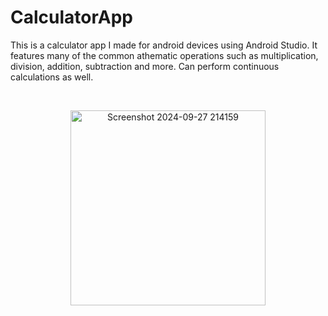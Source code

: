 # CalculatorApp

<p align="left">
  This is a calculator app I made for android devices using Android Studio. It features many of the common athematic operations such as multiplication, division, addition, subtraction and more. Can perform continuous calculations as well.
</p>

<br><p align="center">
  <img width="312" alt="Screenshot 2024-09-27 214159" src="https://github.com/user-attachments/assets/b31d93cc-7c4c-427b-a9bf-2e520beb203e">
</p><br>



